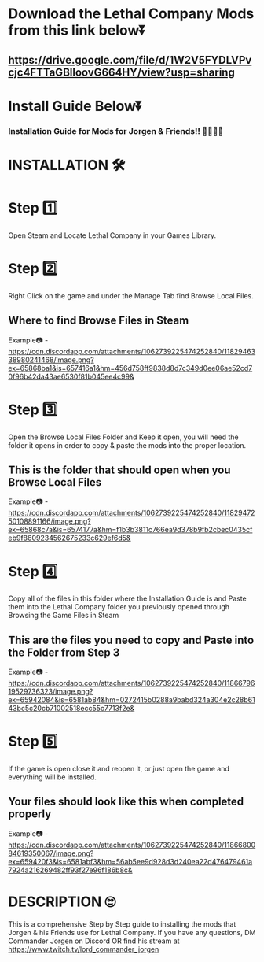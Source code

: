 # Download the Lethal Company Mods from this link below⏬ 

## https://drive.google.com/file/d/1W2V5FYDLVPvcjc4FTTaGBlloovG664HY/view?usp=sharing

# Install Guide Below⏬
 ### Installation Guide for Mods for Jorgen & Friends!! 👨‍💻👩‍💻 ###

# INSTALLATION 🛠 #
# Step 1️⃣
Open Steam and Locate Lethal Company in your Games Library. 


# Step 2️⃣
Right Click on the game and under the Manage Tab find Browse Local Files. 

## Where to find Browse Files in Steam
Example📷 - https://cdn.discordapp.com/attachments/1062739225474252840/1182946338980241468/image.png?ex=65868ba1&is=657416a1&hm=456d758ff9838d8d7c349d0ee06ae52cd70f96b42da43ae6530f81b045ee4c99&

# Step 3️⃣
Open the Browse Local Files Folder and Keep it open, you will need the folder it opens in order to copy & paste the mods into the proper location. 

## This is the folder that should open when you Browse Local Files
Example📷 - https://cdn.discordapp.com/attachments/1062739225474252840/1182947250108891166/image.png?ex=65868c7a&is=6574177a&hm=f1b3b3811c766ea9d378b9fb2cbec0435cfeb9f8609234562675233c629ef6d5&

# Step 4️⃣
Copy all of the files in this folder where the Installation Guide is and Paste them into the Lethal Company folder you previously opened through Browsing the Game Files in Steam

## This are the files you need to copy and Paste into the Folder from Step 3
Example📷 - https://cdn.discordapp.com/attachments/1062739225474252840/1186679619529736323/image.png?ex=65942084&is=6581ab84&hm=0272415b0288a9babd324a304e2c28b6143bc5c20cb71002518ecc55c7713f2e&

# Step 5️⃣
If the game is open close it and reopen it, or just open the game and everything will be installed.

## Your files should look like this when completed properly
Example📷 - https://cdn.discordapp.com/attachments/1062739225474252840/1186680084619350067/image.png?ex=659420f3&is=6581abf3&hm=56ab5ee9d928d3d240ea22d476479461a7924a216269482ff93f27e96f186b8c&



# DESCRIPTION 🙄
This is a comprehensive Step by Step guide to installing the mods that Jorgen & his Friends use for Lethal Company. If you have any questions, DM Commander Jorgen on Discord OR find his stream at https://www.twitch.tv/lord_commander_jorgen
